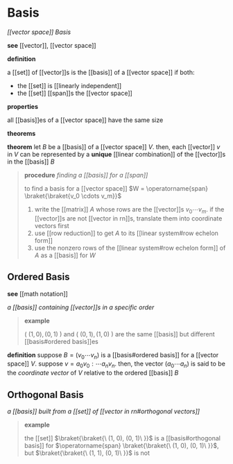# Basis

_[[vector space]] Basis_

**see** [[vector]], [[vector space]]

**definition**

a [[set]] of [[vector]]s is the [[basis]] of a [[vector space]] if both:

- the [[set]] is [[linearly independent]]
- the [[set]] [[span]]s the [[vector space]]

**properties**

all [[basis]]es of a [[vector space]] have the same size

**theorems**

**theorem** let $B$ be a [[basis]] of a [[vector space]] $V$. then, each [[vector]] $v$ in $V$ can be represented by a **unique** [[linear combination]] of the [[vector]]s in the [[basis]] $B$

> **procedure** _finding a [[basis]] for a [[span]]_
>
> to find a basis for a [[vector space]] $W = \operatorname{span} \braket{\braket{v_0 \cdots v_m}}$
>
> 1. write the [[matrix]] $A$ whose rows are the [[vector]]s $v_0 \cdots v_m$. if the [[vector]]s are not [[vector in rn]]s, translate them into coordinate vectors first
> 2. use [[row reduction]] to get $A$ to its [[linear system#row echelon form]]
> 3. use the nonzero rows of the [[linear system#row echelon form]] of $A$ as a [[basis]] for $W$

## Ordered Basis

**see** [[math notation]]

_a [[basis]] containing [[vector]]s in a specific order_

> **example**
>
> $(\ (1, 0), (0, 1)\ )$ and $(\ (0, 1), (1, 0)\ )$ are the same [[basis]] but different [[basis#ordered basis]]es

**definition** suppose $B = (v_0 \cdots v_n)$ is a [[basis#ordered basis]] for a [[vector space]] $V$. suppose $v = a_0v_0 : \cdots a_nv_n$. then, the vector $(a_0 \cdots a_n)$ is said to be the _coordinate vector_ of $V$ relative to the ordered [[basis]] $B$

## Orthogonal Basis

_a [[basis]] built from a [[set]] of [[vector in rn#orthogonal vectors]]_

> **example**
>
> the [[set]] $\braket{\braket{\ (1, 0), (0, 1)\ }}$ is a [[basis#orthogonal basis]] for $\operatorname{span} \braket{\braket{\ (1, 0), (0, 1)\ }}$, but $\braket{\braket{\ (1, 1), (0, 1)\ }}$ is not
